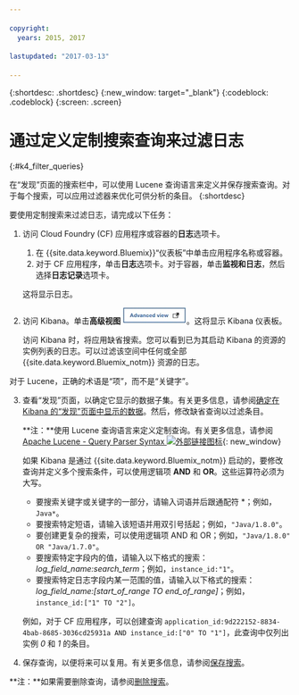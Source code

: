 ```yaml
---

copyright:
  years: 2015, 2017

lastupdated: "2017-03-13"

---
```



{:shortdesc: .shortdesc}
{:new_window: target="_blank"}
{:codeblock: .codeblock}
{:screen: .screen}

# 通过定义定制搜索查询来过滤日志
{:#k4_filter_queries}

在“发现”页面的搜索栏中，可以使用 Lucene 查询语言来定义并保存搜索查询。对于每个搜索，可以应用过滤器来优化可供分析的条目。
{:shortdesc}

要使用定制搜索来过滤日志，请完成以下任务：

1. 访问 Cloud Foundry (CF) 应用程序或容器的**日志**选项卡。 

    1.  在 {{site.data.keyword.Bluemix}}“仪表板”中单击应用程序名称或容器。
    2. 对于 CF 应用程序，单击**日志**选项卡。对于容器，单击**监视和日志**，然后选择**日志记录**选项卡。
    
    这将显示日志。

2. 访问 Kibana。单击**高级视图** ![“高级视图”链接](images/logging_advanced_view.jpg)。这将显示 Kibana 仪表板。

    访问 Kibana 时，将应用缺省搜索。您可以看到已为其启动 Kibana 的资源的实例列表的日志。可以过滤该空间中任何或全部 {{site.data.keyword.Bluemix_notm}} 资源的日志。

对于 Lucene，正确的术语是“项”，而不是“关键字”。

3. 查看“发现”页面，以确定它显示的数据子集。有关更多信息，请参阅[确定在 Kibana 的“发现”页面中显示的数据](logging_kibana_analize_logs_interactively.html#k4_identify_data)。然后，修改缺省查询以过滤条目。

    **注：**使用 Lucene 查询语言来定义定制查询。有关更多信息，请参阅 [Apache Lucene - Query Parser Syntax ![外部链接图标](../../../icons/launch-glyph.svg "外部链接图标")](https://lucene.apache.org/core/2_9_4/queryparsersyntax.html){: new_window}
    
    如果 Kibana 是通过 {{site.data.keyword.Bluemix_notm}} 启动的，要修改查询并定义多个搜索条件，可以使用逻辑项 **AND** 和 **OR**。这些运算符必须为大写。    
    
    * 要搜索关键字或关键字的一部分，请输入词语并后跟通配符 *；例如，`Java*`。 
    * 要搜索特定短语，请输入该短语并用双引号括起；例如，`"Java/1.8.0"`。
    * 要创建更复杂的搜索，可以使用逻辑项 AND 和 OR；例如，`"Java/1.8.0" OR "Java/1.7.0"`。
    * 要搜索特定字段内的值，请输入以下格式的搜索：*log_field_name:search_term*；例如，`instance_id:"1"`。
    * 要搜索特定日志字段内某一范围的值，请输入以下格式的搜索：*log_field_name:[start_of_range TO end_of_range]*；例如，`instance_id:["1" TO "2"]`。

     例如，对于 CF 应用程序，可以创建查询 `application_id:9d222152-8834-4bab-8685-3036cd25931a AND instance_id:["0" TO "1"]`，此查询中仅列出实例 *0* 和 *1* 的条目。 

4. 保存查询，以便将来可以复用。有关更多信息，请参阅[保存搜索](logging_kibana_filtering_logs.html#k4_save_search)。 

**注：**如果需要删除查询，请参阅[删除搜索](logging_kibana_filtering_logs.html#k4_delete_search)。



